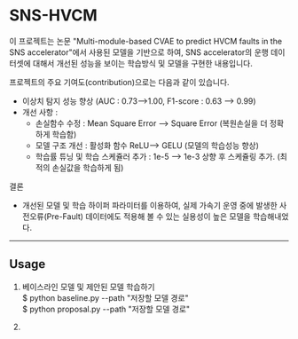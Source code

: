 # SNS-HVCM

이 프로젝트는 논문 "Multi-module-based CVAE to predict HVCM faults in the SNS accelerator"에서 사용된 모델을 기반으로 하여, SNS accelerator의 운행 데이터셋에 대해서 개선된 성능을 보이는 학습방식 및 모델을 구현한 내용입니다.

프로젝트의 주요 기여도(contribution)으로는 다음과 같이 있습니다.

- 이상치 탐지 성능 향상 (AUC : 0.73-->1.00, F1-score : 0.63 --> 0.99)
- 개선 사항 :
    - 손실함수 수정 : Mean Square Error --> Square Error (복원손실을 더 정확하게 학습함)
    - 모델 구조 개선 : 활성화 함수 ReLU--> GELU (모델의 학습성능 향상)
    - 학습률 튜닝 및 학습 스케쥴러 추가 : 1e-5 --> 1e-3 상향 후 스케쥴링 추가. (최적의 손실값을 학습하게 됨)

결론 
- 개선된 모델 및 학습 하이퍼 파라미터를 이용하여, 실제 가속기 운영 중에 발생한 사전오류(Pre-Fault) 데이터에도 적용해 볼 수 있는 실용성이 높은 모델을 학습해내었다.

- - - - - - - -
## Usage

1. 베이스라인 모델 및 제안된 모델 학습하기  
$ python baseline.py --path "저장할 모델 경로"  
$ python proposal.py --path "저장할 모델 경로"  

2. 
